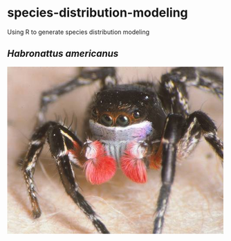 # species-distribution-modeling

Using R to generate species distribution modeling

## *Habronattus americanus*

![Habronattus americanus - a jumping spider!](images/Habronattus_americanus.jpg)
